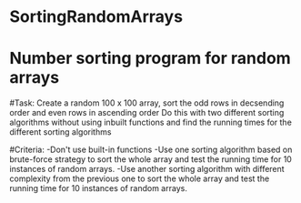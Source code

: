 # SortingRandomArrays
# Number sorting program for random arrays

#Task:
Create a random 100 x 100 array, sort the odd rows in decsending order and even rows in ascending order Do this with two different sorting algorithms without using inbuilt functions and find the running times for the different sorting algorithms

#Criteria:
-Don't use built-in functions
-Use one sorting algorithm based on brute-force strategy to sort the whole array and test the running time for 10 instances of random arrays.
-Use another sorting algorithm with different complexity from the previous one to sort the whole array and test the running time for 10 instances of random arrays.
